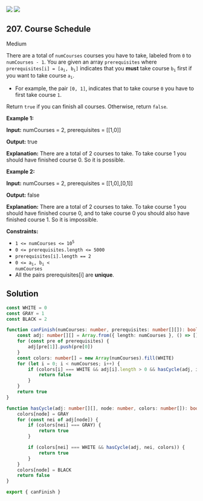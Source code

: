 [![](https://img.shields.io/github/stars/LeetCode-in-TypeScript/LeetCode-in-TypeScript?label=Stars&style=flat-square)](https://github.com/LeetCode-in-TypeScript/LeetCode-in-TypeScript)
[![](https://img.shields.io/github/forks/LeetCode-in-TypeScript/LeetCode-in-TypeScript?label=Fork%20me%20on%20GitHub%20&style=flat-square)](https://github.com/LeetCode-in-TypeScript/LeetCode-in-TypeScript/fork)

## 207\. Course Schedule

Medium

There are a total of `numCourses` courses you have to take, labeled from `0` to `numCourses - 1`. You are given an array `prerequisites` where <code>prerequisites[i] = [a<sub>i</sub>, b<sub>i</sub>]</code> indicates that you **must** take course <code>b<sub>i</sub></code> first if you want to take course <code>a<sub>i</sub></code>.

*   For example, the pair `[0, 1]`, indicates that to take course `0` you have to first take course `1`.

Return `true` if you can finish all courses. Otherwise, return `false`.

**Example 1:**

**Input:** numCourses = 2, prerequisites = \[\[1,0]]

**Output:** true

**Explanation:** There are a total of 2 courses to take. To take course 1 you should have finished course 0. So it is possible. 

**Example 2:**

**Input:** numCourses = 2, prerequisites = \[\[1,0],[0,1]]

**Output:** false

**Explanation:** There are a total of 2 courses to take. To take course 1 you should have finished course 0, and to take course 0 you should also have finished course 1. So it is impossible. 

**Constraints:**

*   <code>1 <= numCourses <= 10<sup>5</sup></code>
*   `0 <= prerequisites.length <= 5000`
*   `prerequisites[i].length == 2`
*   <code>0 <= a<sub>i</sub>, b<sub>i</sub> < numCourses</code>
*   All the pairs prerequisites[i] are **unique**.

## Solution

```typescript
const WHITE = 0
const GRAY = 1
const BLACK = 2

function canFinish(numCourses: number, prerequisites: number[][]): boolean {
    const adj: number[][] = Array.from({ length: numCourses }, () => [])
    for (const pre of prerequisites) {
        adj[pre[1]].push(pre[0])
    }
    const colors: number[] = new Array(numCourses).fill(WHITE)
    for (let i = 0; i < numCourses; i++) {
        if (colors[i] === WHITE && adj[i].length > 0 && hasCycle(adj, i, colors)) {
            return false
        }
    }
    return true
}

function hasCycle(adj: number[][], node: number, colors: number[]): boolean {
    colors[node] = GRAY
    for (const nei of adj[node]) {
        if (colors[nei] === GRAY) {
            return true
        }

        if (colors[nei] === WHITE && hasCycle(adj, nei, colors)) {
            return true
        }
    }
    colors[node] = BLACK
    return false
}

export { canFinish }
```